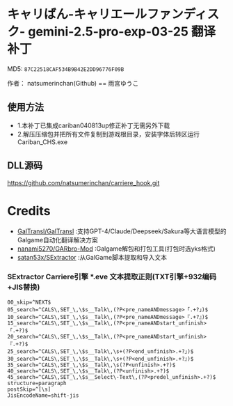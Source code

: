 # キャリばん-キャリエールファンディスク- gemini-2.5-pro-exp-03-25 翻译补丁

MD5: `87C22518CAF534B9B42E2DD96776F09B`

作者： natsumerinchan(Github) == 雨宮ゆうこ

## 使用方法
- 1.本补丁已集成cariban040813up修正补丁无需另外下载
- 2.解压压缩包并把所有文件复制到游戏根目录，安装字体后转区运行Cariban_CHS.exe

## DLL源码

https://github.com/natsumerinchan/carriere_hook.git

# Credits

- [GalTransl/GalTransl](https://github.com/GalTransl/GalTransl.git) :支持GPT-4/Claude/Deepseek/Sakura等大语言模型的Galgame自动化翻译解决方案
- [nanami5270/GARbro-Mod](https://github.com/nanami5270/GARbro-Mod.git) :Galgame解包和打包工具(打包时选yks格式)
- [satan53x/SExtractor](https://github.com/satan53x/SExtractor.git) :从GalGame脚本提取和导入文本

### SExtractor Carriere引擎 *.eve 文本提取正则(TXT引擎+932编码+JIS替换)
```
00_skip=^NEXT$
05_search=^CALS\,SET_\,\$s__Talk\,(?P<pre_nameANDmessage>「.+?」)$
10_search=^CALS\,SET_\,\$s__Talk\,(?P<pre_nameANDmessage>『.+?』)$
15_search=^CALS\,SET_\,\$s__Talk\,(?P<pre_nameANDstart_unfinish>「.+?)$
20_search=^CALS\,SET_\,\$s__Talk\,(?P<pre_nameANDstart_unfinish>『.+?)$
25_search=^CALS\,SET_\,\$s__Talk\,\s+(?P<end_unfinish>.+?」)$
30_search=^CALS\,SET_\,\$s__Talk\,\s+(?P<end_unfinish>.+?』)$
35_search=^CALS\,SET_\,\$s__Talk\,\s(?P<unfinish>.+?)$
40_search=^CALS\,SET_\,\$s__Talk\,(?P<unfinish>.+?)$
45_search=^CALS\,SET_\,\$s__Select\-Text\,(?P<predel_unfinish>.+?)$
structure=paragraph
postSkip=^[\s]
JisEncodeName=shift-jis
```

